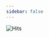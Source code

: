 ```yaml
---
sidebar: false
---
```


![Hits](https://hits.seeyoufarm.com/api/count/incr/badge.svg?url=https%3A%2F%2Fleekyounghwa.github.io&count_bg=%23413DC9&title_bg=%23555555&icon=vue-dot-js.svg&icon_color=%2335A843&title=KH%27s+Blog+Hits&edge_flat=true)
<TagList />
